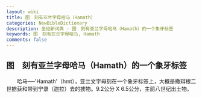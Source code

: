 ```yaml
---
layout: wiki
title: 图　刻有亚兰字母哈马（Hamath）
categories: NewBibleDictionary
description: 圣经新词典 - 图　刻有亚兰字母哈马（Hamath）的一个象牙标签
keywords: 图　刻有亚兰字母哈马, Hamath
comments: false
---
```


## 图　刻有亚兰字母哈马（Hamath）的一个象牙标签

　　哈马──'Hamath'（hmt），亚兰文字母刻在一个象牙标签上，大概是撒珥根二世掳获和带到宁录（迦拉）去的掳物。9.2公分 X 6.5公分，主前八世纪出土物。










